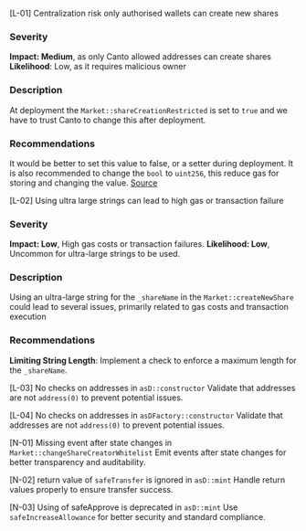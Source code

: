 [L-01] Centralization risk only authorised wallets can create new shares

### Severity
**Impact: Medium**, as only Canto allowed addresses can create shares
**Likelihood**: Low, as it requires malicious owner

### Description

At deployment the `Market::shareCreationRestricted` is set to `true` and we have to trust Canto to change this after deployment. 

### Recommendations

It would be better to set this value to false, or a setter  during deployment. 
It is also recommended to change the `bool` to `uint256`, this reduce gas for storing and changing the value. [Source](https://github.com/OpenZeppelin/openzeppelin-contracts/blob/58f635312aa21f947cae5f8578638a85aa2519f5/contracts/security/ReentrancyGuard.sol#L23-L27)

[L-02] Using ultra large strings can lead to high gas or transaction failure

### Severity

**Impact: Low**, High gas costs or transaction failures.
**Likelihood: Low**, Uncommon for ultra-large strings to be used.

### Description
Using an ultra-large string for the `_shareName` in the `Market::createNewShare`  could lead to several issues, primarily related to gas costs and transaction execution

### Recommendations
**Limiting String Length**: Implement a check to enforce a maximum length for the `_shareName`.

[L-03] No checks on addresses in `asD::constructor` 
Validate that addresses are not `address(0)` to prevent potential issues.

[L-04] No checks on addresses in `asDFactory::constructor` 
Validate that addresses are not `address(0)` to prevent potential issues.

[N-01] Missing event after state changes in `Market::changeShareCreatorWhitelist` 
Emit events after state changes for better transparency and auditability.

[N-02] return value of `safeTransfer` is ignored in `asD::mint`
Handle return values properly to ensure transfer success.

[N-03] Using of safeApprove is deprecated in `asD::mint` 
Use `safeIncreaseAllowance` for better security and standard compliance.